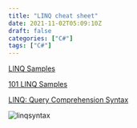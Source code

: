 ```yaml
---
title: "LINQ cheat sheet"
date: 2021-11-02T05:09:10Z
draft: false
categories: ["C#"]
tags: ["C#"]
---
```


[LINQ Samples](https://linqsamples.com/)

[101 LINQ Samples](https://github.com/dotnet/try-samples/blob/main/101-linq-samples/index.md)

[LINQ: Query Comprehension Syntax](http://www.albahari.com/nutshell/linqsyntax.aspx)

![linqsyntax](https://i.imgur.com/PrwVKZb.png)
